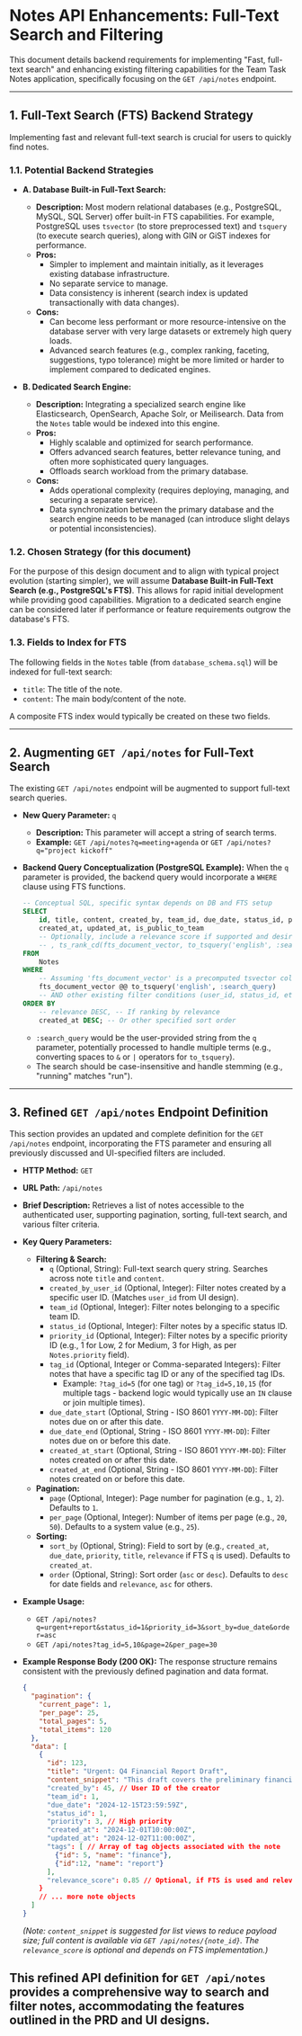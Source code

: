 # Notes API Enhancements: Full-Text Search and Filtering

This document details backend requirements for implementing "Fast, full-text search" and enhancing existing filtering capabilities for the Team Task Notes application, specifically focusing on the `GET /api/notes` endpoint.

---

## 1. Full-Text Search (FTS) Backend Strategy

Implementing fast and relevant full-text search is crucial for users to quickly find notes.

### 1.1. Potential Backend Strategies

*   **A. Database Built-in Full-Text Search:**
    *   **Description:** Most modern relational databases (e.g., PostgreSQL, MySQL, SQL Server) offer built-in FTS capabilities. For example, PostgreSQL uses `tsvector` (to store preprocessed text) and `tsquery` (to execute search queries), along with GIN or GiST indexes for performance.
    *   **Pros:**
        *   Simpler to implement and maintain initially, as it leverages existing database infrastructure.
        *   No separate service to manage.
        *   Data consistency is inherent (search index is updated transactionally with data changes).
    *   **Cons:**
        *   Can become less performant or more resource-intensive on the database server with very large datasets or extremely high query loads.
        *   Advanced search features (e.g., complex ranking, faceting, suggestions, typo tolerance) might be more limited or harder to implement compared to dedicated engines.

*   **B. Dedicated Search Engine:**
    *   **Description:** Integrating a specialized search engine like Elasticsearch, OpenSearch, Apache Solr, or Meilisearch. Data from the `Notes` table would be indexed into this engine.
    *   **Pros:**
        *   Highly scalable and optimized for search performance.
        *   Offers advanced search features, better relevance tuning, and often more sophisticated query languages.
        *   Offloads search workload from the primary database.
    *   **Cons:**
        *   Adds operational complexity (requires deploying, managing, and securing a separate service).
        *   Data synchronization between the primary database and the search engine needs to be managed (can introduce slight delays or potential inconsistencies).

### 1.2. Chosen Strategy (for this document)

For the purpose of this design document and to align with typical project evolution (starting simpler), we will assume **Database Built-in Full-Text Search (e.g., PostgreSQL's FTS)**. This allows for rapid initial development while providing good capabilities. Migration to a dedicated search engine can be considered later if performance or feature requirements outgrow the database's FTS.

### 1.3. Fields to Index for FTS

The following fields in the `Notes` table (from `database_schema.sql`) will be indexed for full-text search:
*   `title`: The title of the note.
*   `content`: The main body/content of the note.

A composite FTS index would typically be created on these two fields.

---

## 2. Augmenting `GET /api/notes` for Full-Text Search

The existing `GET /api/notes` endpoint will be augmented to support full-text search queries.

*   **New Query Parameter:** `q`
    *   **Description:** This parameter will accept a string of search terms.
    *   **Example:** `GET /api/notes?q=meeting+agenda` or `GET /api/notes?q="project kickoff"`

*   **Backend Query Conceptualization (PostgreSQL Example):**
    When the `q` parameter is provided, the backend query would incorporate a `WHERE` clause using FTS functions.
    ```sql
    -- Conceptual SQL, specific syntax depends on DB and FTS setup
    SELECT 
        id, title, content, created_by, team_id, due_date, status_id, priority, 
        created_at, updated_at, is_public_to_team
        -- Optionally, include a relevance score if supported and desired for sorting
        -- , ts_rank_cd(fts_document_vector, to_tsquery('english', :search_query)) as relevance
    FROM 
        Notes
    WHERE 
        -- Assuming 'fts_document_vector' is a precomputed tsvector column on 'title' and 'content'
        fts_document_vector @@ to_tsquery('english', :search_query) 
        -- AND other existing filter conditions (user_id, status_id, etc.)
    ORDER BY 
        -- relevance DESC, -- If ranking by relevance
        created_at DESC; -- Or other specified sort order
    ```
    *   `:search_query` would be the user-provided string from the `q` parameter, potentially processed to handle multiple terms (e.g., converting spaces to `&` or `|` operators for `to_tsquery`).
    *   The search should be case-insensitive and handle stemming (e.g., "running" matches "run").

---

## 3. Refined `GET /api/notes` Endpoint Definition

This section provides an updated and complete definition for the `GET /api/notes` endpoint, incorporating the FTS parameter and ensuring all previously discussed and UI-specified filters are included.

*   **HTTP Method:** `GET`
*   **URL Path:** `/api/notes`
*   **Brief Description:** Retrieves a list of notes accessible to the authenticated user, supporting pagination, sorting, full-text search, and various filter criteria.
*   **Key Query Parameters:**
    *   **Filtering & Search:**
        *   `q` (Optional, String): Full-text search query string. Searches across note `title` and `content`.
        *   `created_by_user_id` (Optional, Integer): Filter notes created by a specific user ID. (Matches `user_id` from UI design).
        *   `team_id` (Optional, Integer): Filter notes belonging to a specific team ID.
        *   `status_id` (Optional, Integer): Filter notes by a specific status ID.
        *   `priority_id` (Optional, Integer): Filter notes by a specific priority ID (e.g., 1 for Low, 2 for Medium, 3 for High, as per `Notes.priority` field).
        *   `tag_id` (Optional, Integer or Comma-separated Integers): Filter notes that have a specific tag ID or any of the specified tag IDs.
            *   Example: `?tag_id=5` (for one tag) or `?tag_id=5,10,15` (for multiple tags - backend logic would typically use an `IN` clause or join multiple times).
        *   `due_date_start` (Optional, String - ISO 8601 `YYYY-MM-DD`): Filter notes due on or after this date.
        *   `due_date_end` (Optional, String - ISO 8601 `YYYY-MM-DD`): Filter notes due on or before this date.
        *   `created_at_start` (Optional, String - ISO 8601 `YYYY-MM-DD`): Filter notes created on or after this date.
        *   `created_at_end` (Optional, String - ISO 8601 `YYYY-MM-DD`): Filter notes created on or before this date.
    *   **Pagination:**
        *   `page` (Optional, Integer): Page number for pagination (e.g., `1`, `2`). Defaults to `1`.
        *   `per_page` (Optional, Integer): Number of items per page (e.g., `20`, `50`). Defaults to a system value (e.g., `25`).
    *   **Sorting:**
        *   `sort_by` (Optional, String): Field to sort by (e.g., `created_at`, `due_date`, `priority`, `title`, `relevance` if FTS `q` is used). Defaults to `created_at`.
        *   `order` (Optional, String): Sort order (`asc` or `desc`). Defaults to `desc` for date fields and `relevance`, `asc` for others.

*   **Example Usage:**
    *   `GET /api/notes?q=urgent+report&status_id=1&priority_id=3&sort_by=due_date&order=asc`
    *   `GET /api/notes?tag_id=5,10&page=2&per_page=30`

*   **Example Response Body (200 OK):**
    The response structure remains consistent with the previously defined pagination and data format.
    ```json
    {
      "pagination": {
        "current_page": 1,
        "per_page": 25,
        "total_pages": 5,
        "total_items": 120
      },
      "data": [
        {
          "id": 123,
          "title": "Urgent: Q4 Financial Report Draft",
          "content_snippet": "This draft covers the preliminary financial figures for Q4...", // Full content in GET /api/notes/{id}
          "created_by": 45, // User ID of the creator
          "team_id": 1,
          "due_date": "2024-12-15T23:59:59Z",
          "status_id": 1,
          "priority": 3, // High priority
          "created_at": "2024-12-01T10:00:00Z",
          "updated_at": "2024-12-02T11:00:00Z",
          "tags": [ // Array of tag objects associated with the note
            {"id": 5, "name": "finance"},
            {"id":12, "name": "report"}
          ],
          "relevance_score": 0.85 // Optional, if FTS is used and relevance is returned
        }
        // ... more note objects
      ]
    }
    ```
    *(Note: `content_snippet` is suggested for list views to reduce payload size; full content is available via `GET /api/notes/{note_id}`. The `relevance_score` is optional and depends on FTS implementation.)*

This refined API definition for `GET /api/notes` provides a comprehensive way to search and filter notes, accommodating the features outlined in the PRD and UI designs.
---

